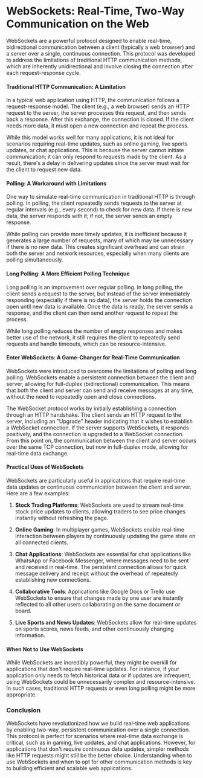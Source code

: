 # WebSockets: Real-Time, Two-Way Communication on the Web

WebSockets are a powerful protocol designed to enable real-time, bidirectional communication between a client (typically a web browser) and a server over a single, continuous connection. This protocol was developed to address the limitations of traditional HTTP communication methods, which are inherently unidirectional and involve closing the connection after each request-response cycle.

#### Traditional HTTP Communication: A Limitation

In a typical web application using HTTP, the communication follows a request-response model. The client (e.g., a web browser) sends an HTTP request to the server, the server processes this request, and then sends back a response. After this exchange, the connection is closed. If the client needs more data, it must open a new connection and repeat the process.

While this model works well for many applications, it is not ideal for scenarios requiring real-time updates, such as online gaming, live sports updates, or chat applications. This is because the server cannot initiate communication; it can only respond to requests made by the client. As a result, there's a delay in delivering updates since the server must wait for the client to request new data.

#### Polling: A Workaround with Limitations

One way to simulate real-time communication in traditional HTTP is through polling. In polling, the client repeatedly sends requests to the server at regular intervals (e.g., every second) to check for new data. If there is new data, the server responds with it; if not, the server sends an empty response.

While polling can provide more timely updates, it is inefficient because it generates a large number of requests, many of which may be unnecessary if there is no new data. This creates significant overhead and can strain both the server and network resources, especially when many clients are polling simultaneously.

#### Long Polling: A More Efficient Polling Technique

Long polling is an improvement over regular polling. In long polling, the client sends a request to the server, but instead of the server immediately responding (especially if there is no data), the server holds the connection open until new data is available. Once the data is ready, the server sends a response, and the client can then send another request to repeat the process.

While long polling reduces the number of empty responses and makes better use of the network, it still requires the client to repeatedly send requests and handle timeouts, which can be resource-intensive.

#### Enter WebSockets: A Game-Changer for Real-Time Communication

WebSockets were introduced to overcome the limitations of polling and long polling. WebSockets enable a persistent connection between the client and server, allowing for full-duplex (bidirectional) communication. This means that both the client and server can send and receive messages at any time, without the need to repeatedly open and close connections.

The WebSocket protocol works by initially establishing a connection through an HTTP handshake. The client sends an HTTP request to the server, including an "Upgrade" header indicating that it wishes to establish a WebSocket connection. If the server supports WebSockets, it responds positively, and the connection is upgraded to a WebSocket connection. From this point on, the communication between the client and server occurs over the same TCP connection, but now in full-duplex mode, allowing for real-time data exchange.

#### Practical Uses of WebSockets

WebSockets are particularly useful in applications that require real-time data updates or continuous communication between the client and server. Here are a few examples:

1. **Stock Trading Platforms**: WebSockets are used to stream real-time stock price updates to clients, allowing traders to see price changes instantly without refreshing the page.

2. **Online Gaming**: In multiplayer games, WebSockets enable real-time interaction between players by continuously updating the game state on all connected clients.

3. **Chat Applications**: WebSockets are essential for chat applications like WhatsApp or Facebook Messenger, where messages need to be sent and received in real-time. The persistent connection allows for quick message delivery and receipt without the overhead of repeatedly establishing new connections.

4. **Collaborative Tools**: Applications like Google Docs or Trello use WebSockets to ensure that changes made by one user are instantly reflected to all other users collaborating on the same document or board.

5. **Live Sports and News Updates**: WebSockets allow for real-time updates on sports scores, news feeds, and other continuously changing information.

#### When Not to Use WebSockets

While WebSockets are incredibly powerful, they might be overkill for applications that don't require real-time updates. For instance, if your application only needs to fetch historical data or if updates are infrequent, using WebSockets could be unnecessarily complex and resource-intensive. In such cases, traditional HTTP requests or even long polling might be more appropriate.

### Conclusion

WebSockets have revolutionized how we build real-time web applications by enabling two-way, persistent communication over a single connection. This protocol is perfect for scenarios where real-time data exchange is critical, such as in gaming, live updates, and chat applications. However, for applications that don't require continuous data updates, simpler methods like HTTP requests might still be the better choice. Understanding when to use WebSockets and when to opt for other communication methods is key to building efficient and scalable web applications.
